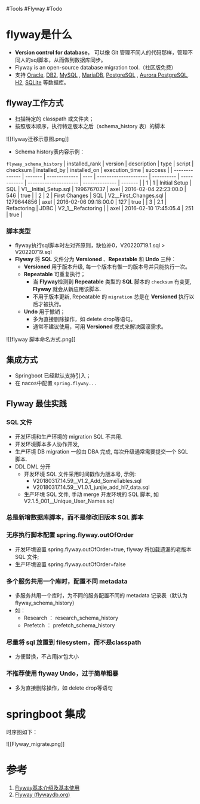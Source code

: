 #Tools #Flyway #Todo 
# flyway是什么

- **Version control for database**， 可以像 Git 管理不同人的代码那样，管理不同人的sql脚本，从而做到数据库同步。
-   Flyway is an open-source database migration tool.（社区版免费）
-   支持 [Oracle](https://flywaydb.org/documentation/database/oracle), [DB2](https://flywaydb.org/documentation/database/db2), [MySQL](https://flywaydb.org/documentation/database/mysql) , [MariaDB](https://flywaydb.org/documentation/database/mariadb), [PostgreSQL](https://flywaydb.org/documentation/database/postgresql) , [Aurora PostgreSQL](https://flywaydb.org/documentation/database/aurora-postgresql), [H2](https://flywaydb.org/documentation/database/h2), [SQLite](https://flywaydb.org/documentation/database/sqlite) 等数据库。


## flyway工作方式
-   扫描特定的 classpath 或文件夹；
-   按照版本顺序，执行特定版本之后（schema_history 表）的脚本

![[flyway迁移示意图.png]]

-   Schema history表内容示例：

`flyway_schema_history`
| installed_rank | version | description   | type | script                | checksum   | installed_by | installed_on          | execution_time | success |
| -------------- | ------- | ------------- | ---- | --------------------- | ---------- | ------------ | --------------------- | -------------- | ------- |
| 1              | 1       | Initial Setup | SQL  | V1__Initial_Setup.sql | 1996767037 | axel         | 2016-02-04 22:23:00.0 | 546            | true    |
| 2              | 2       | First Changes | SQL  | V2__First_Changes.sql | 1279644856 | axel         | 2016-02-06 09:18:00.0 | 127            | true    |
| 3              | 2.1     | Refactoring   | JDBC | V2_1__Refactoring     |            | axel         | 2016-02-10 17:45:05.4 | 251            | true    |

### 脚本类型
-   flyway执行sql脚本时左对齐原则，缺位补0，V20220719.1.sql > V20220719.sql
-   **Flyway** 将 **SQL** 文件分为 **Versioned** 、**Repeatable** 和 **Undo** 三种：
    -   **Versioned** 用于版本升级, 每一个版本有惟一的版本号并只能执行一次。
    -   **Repeatable** 可重复执行；
        -   当 **Flyway**检测到 **Repeatable** 类型的 **SQL** 脚本的 `checksum` 有变更, **Flyway** 就会从新应用该脚本.
        -   不用于版本更新, Repeatable 的 `migration` 总是在 **Versioned** 执行以后才被执行。
    -   **Undo** 用于撤销；
	    - 多为直接删除操作，如 delete drop等语句。
	    - 通常不建议使用，可用 **Versioned** 模式来解决回滚需求。

![[flyway 脚本命名方式.png]]

## 集成方式
-   Springboot 已经默认支持引入；
-   在 nacos中配置 `spring.flyway...`

## Flyway 最佳实践
### SQL 文件
-   开发环境和生产环境的 migration SQL 不共用.
-   开发环境脚本多人协作开发,
-   生产环境 DB migration 一般由 DBA 完成, 每次升级通常需要提交一个 SQL 脚本.
-   DDL DML 分开
    -   开发环境 SQL 文件采用时间戳作为版本号, 示例:
        -   V20180317.14.59__V1.2_Add_SomeTables.sql
        -   V20180317.14.59__V1.0.1_junjie_add_hl7_data.sql
    -   生产环境 SQL 文件, 手动 merge 开发环境的 SQL 脚本, 如 V2.1.5_001__Unique_User_Names.sql
        

### 总是新增数据库脚本，而不是修改旧版本 SQL 脚本

### 无序执行脚本配置 spring.flyway.outOfOrder
-   开发环境设置 spring.flyway.outOfOrder=true, flyway 将加载遗漏的老版本 SQL 文件;
-   生产环境设置 spring.flyway.outOfOrder=false

### 多个服务共用一个库时，配置不同 metadata

-   多服务共用一个库时，为不同的服务配置不同的 metadata 记录表（默认为 flyway_schema_history）
-   如：
    -   Research ： research_schema_history
    -   Prefetch ： prefetch_schema_history

### 尽量将 sql 放置到 filesystem，而不是classpath

-   方便替换，不占用jar包大小

### 不推荐使用 flyway Undo，过于简单粗暴

-   多为直接删除操作，如 delete drop等语句
# springboot 集成
时序图如下：

![[Flyway_migrate.png]]



# 参考
1. [Flyway基本介绍及基本使用](https://developer.aliyun.com/article/842712)
2. [Flyway (flywaydb.org)](https://flywaydb.org/)